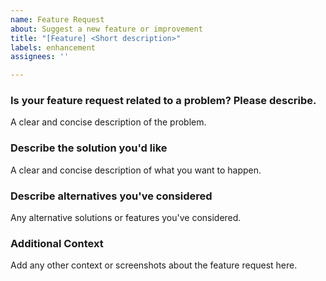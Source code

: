 ```yaml
---
name: Feature Request
about: Suggest a new feature or improvement
title: "[Feature] <Short description>"
labels: enhancement
assignees: ''

---
```


### Is your feature request related to a problem? Please describe.
A clear and concise description of the problem.

### Describe the solution you'd like
A clear and concise description of what you want to happen.

### Describe alternatives you've considered
Any alternative solutions or features you've considered.

### Additional Context
Add any other context or screenshots about the feature request here.
